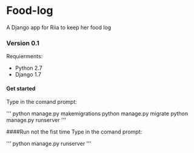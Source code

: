 Food-log
========

A Django app for Riia to keep her food log


### Version 0.1

Requierments:
* Python 2.7
* Django 1.7


#### Get started
Type in the comand prompt:

'''
python manage.py makemigrations
python manage.py migrate
python manage.py runserver
'''

####Run not the fist time
Type in the comand prompt:

'''
python manage.py runserver
'''
